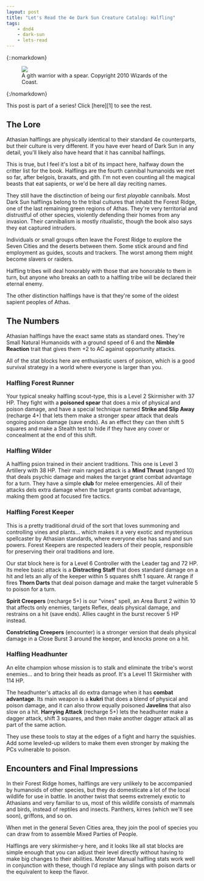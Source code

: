 ```yaml
---
layout: post
title: "Let's Read the 4e Dark Sun Creature Catalog: Halfling"
tags:
    - dnd4
    - dark-sun
    - lets-read
---
```


{::nomarkdown}
<figure class="center">
  <img src="{{ "/assets/wir-dscc-halfling.png" | absolute_url }}"/>
  <figcaption>
    A gith warrior with a spear.
    Copyright 2010 Wizards of the Coast.
  </figcaption>
</figure>
{:/nomarkdown}

This post is part of a series! Click [here][1] to see the rest.

## The Lore

Athasian halflings are physically identical to their standard 4e counterparts,
but their culture is very different. If you have ever heard of Dark Sun in any
detail, you'll likely also have heard that it has cannibal halflings.

This is true, but I feel it's lost a bit of its impact here, halfway down the
critter list for the book. Halflings are the fourth cannibal humanoids we met so
far, after belgois, braxats, and gith. I'm not even counting all the magical
beasts that eat sapients, or we'd be here all day reciting names.

They still have the disctinction of being our first _playable_ cannibals. Most
Dark Sun halflings belong to the tribal cultures that inhabit the Forest Ridge,
one of the last remaining green regions of Athas. They're very territorial and
distrustful of other species, violently defending their homes from any
invasion. Their cannibalism is mostly ritualistic, though the book also says
they eat captured intruders.

Individuals or small groups often leave the Forest Ridge to explore the Seven
Cities and the deserts between them. Some stick around and find employment as
guides, scouts and trackers. The worst among them might become slavers or
raiders.

Halfling tribes will deal honorably with those that are honorable to them in
turn, but anyone who breaks an oath to a halfling tribe will be declared their
eternal enemy.

The other distinction halflings have is that they're some of the oldest sapient
peoples of Athas.

## The Numbers

Athasian halflings have the exact same stats as standard ones. They're Small
Natural Humanoids with a ground speed of 6 and the **Nimble Reaction** trait
that gives them +2 to AC against opportunity attacks.

All of the stat blocks here are enthusiastic users of poison, which is a good
survival strategy in a world where everyone is larger than you.

### Halfling Forest Runner

Your typical sneaky halfling scout-type, this is a Level 2 Skirmisher with 37
HP. They fight with a **poisoned spear** that does a mix of physical and poison
damage, and have a special technique named **Strike and Slip Away** (recharge
4+) that lets them make a stronger spear attack that deals ongoing poison damage
(save ends). As an effect they can then shift 5 squares and make a Stealth test
to hide if they have any cover or concealment at the end of this shift.

### Halfling Wilder

A halfling psion trained in their ancient traditions. This one is Level 3
Artillery with 38 HP. Their main ranged attack is a **Mind Thrust** (ranged 10)
that deals psychic damage and makes the target grant combat advantage for a
turn. They have a simple **club** for melee emergencies. All of their attacks
dels extra damage when the target grants combat advantage, making them good at
focused fire tactics.

### Halfling Forest Keeper

This is a pretty traditional druid of the sort that loves summoning and
controlling vines and plants... which makes it a very exotic and mysterious
spellcaster by Athasian standards, where everyone else has sand and sun
powers. Forest Keepers are respected leaders of their people, responsible for
preserving their oral traditions and lore.

Our stat block here is for a Level 6 Controller with the Leader tag and 72
HP. Its melee basic attack is a **Distracting Staff** that does standard damage
on a hit and lets an ally of the keeper within 5 squares shift 1 square. At
range if fires **Thorn Darts** that deal poison damage and make the target
vulnerable 5 to poison for a turn.

**Spirit Creepers** (recharge 5+) is our "vines" spell, an Area Burst 2 within
10 that affects only enemies, targets Reflex, deals physical damage, and
restrains on a hit (save ends). Allies caught in the burst recover 5 HP instead.

**Constricting Creepers** (encounter) is a stronger version that deals physical
damage in a Close Burst 3 around the keeper, and knocks prone on a hit.

### Halfling Headhunter

An elite champion whose mission is to stalk and eliminate the tribe's worst
enemies... and to bring their heads as proof. It's a Level 11 Skirmisher with
114 HP.

The headhunter's attacks all do extra damage when it has **combat
advantage**. Its main weapon is a **kukri** that does a blend of physical and
poison damage, and it can also throw equally poisoned **Javelins** that also
slow on a hit. **Harrying Attack** (recharge 5+) lets the headhunter make a
dagger attack, shift 3 squares, and then make another dagger attack all as part
of the same action.

They use these tools to stay at the edges of a fight and harry the
squishies. Add some leveled-up wilders to make them even stronger by making the
PCs vulnerable to poison.


## Encounters and Final Impressions

In their Forest Ridge homes, halflings are very unlikely to be accompanied by
humanoids of other species, but they do domesticate a lot of the local wildlife
for use in battle. In another twist that seems extremely exotic to Athasians and
very familiar to us, most of this wildlife consists of mammals and birds,
instead of reptiles and insects. Panthers, kirres (which we'll see soon),
griffons, and so on.

When met in the general Seven Cities area, they join the pool of species you can
draw from to assemble Mixed Parties of People.

Halflings are very skirmisher-y here, and it looks like all stat blocks are
simple enough that you can adjust their level directly without having to make
big changes to their abilities. Monster Manual halfling stats work well in
conjunction with these, though I'd replace any slings with poison darts or the
equivalent to keep the flavor.
